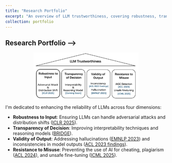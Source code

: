 ```yaml
---
title: "Research Portfolio"
excerpt: "An overview of LLM trustworthiness, covering robustness, transparency, validity, and resistance to misuse."
collection: portfolio
---
```



## Research Portfolio -->

<img src="/images/TrustLLM.png" alt="LLM Trustworthiness" style="width: 65%; display: block; margin: auto;" />

I'm dedicated to enhancing the reliability of LLMs across four dimensions:
- **Robustness to Input**: Ensuring LLMs can handle adversarial attacks and distribution shifts ([ICLR 2025](https://openreview.net/pdf?id=txoJvjfI9w)).
- **Transparency of Decision**: Improving interpretability techniques and reasoning models ([BRIDGE](/talks/bridge.pdf)).
- **Validity of Output**: Addressing hallucinations ([EMNLP 2023](https://aclanthology.org/2023.emnlp-main.390)) and inconsistencies in model outputs ([ACL 2023 findings](https://aclanthology.org/2023.findings-acl.462)).
- **Resistance to Misuse**: Preventing the use of AI for cheating, plagiarism ([ACL 2024](https://aclanthology.org/2024.acl-long.496.pdf)), and unsafe fine-tuning ([ICML 2025](https://openreview.net/pdf?id=EMHED4WTHT)).


<!-- <img src="/images/trust-llm.png" alt="LLM Trustworthiness" style="width: 65%; display: block; margin: auto;" />

The diagram illustrates the four key aspects of LLM trustworthiness:
- **Robustness to Input**: Ensuring LLMs can handle adversarial attacks and distribution shifts ([ICLR 2025](https://openreview.net/pdf?id=txoJvjfI9w)).
- **Transparency of Decision**: Improving reasoning models and long-chain-of-thought ([Coming Soon](#)).
- **Validity of Output**: Addressing factual errors ([EMNLP 2023](https://aclanthology.org/2023.emnlp-main.390)) and inconsistencies in outputs ([ACL 2023 findings](https://aclanthology.org/2023.findings-acl.462)).
- **Resistance to Misuse**: Preventing cheating, plagiarism ([ACL 2024](https://aclanthology.org/2024.acl-long.496.pdf)), and unsafe fine-tuning ([ICML 2025](https://icml.cc/virtual/2025/poster/45951)). -->


<!-- <img src="/images/trust-llm-sys.png" style="width: 65%; display: block; margin: auto;" />


From a systems perspective, the first three aspects correspond to the input, hidden states, and output of the system. The final aspect represents the relationship between the system and its users. These principles guide the design of safer and more trustworthy large language models. -->

<!-- _Last updated: June 2025_ -->
